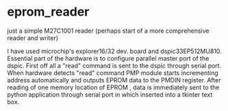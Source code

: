 # eprom_reader
just a simple M27C1001 reader (perhaps start of a more comprehensive reader and writer)

I have used microchip's explorer16/32 dev. board and dspic33EP512MU810. 
Essential part of the hardware is to configure parallel master port of the dspic. 
First off all a "read" command is sent to the dspic through serial port. 
When hardware detects "read" command PMP module starts incrementing address automatically and outputs EPROM data to the PMDIN register. 
After reading of one memory location of EPROM , data is immediately sent to the python application through serial port in which inserted into a tkinter text box.  
